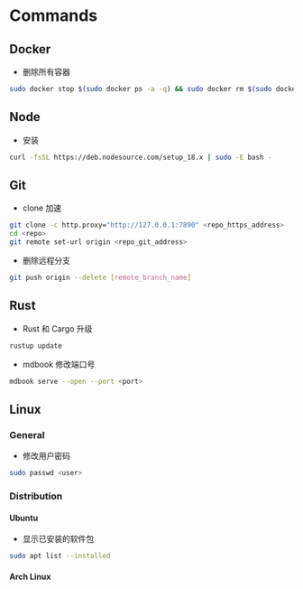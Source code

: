 # Commands

## Docker

- 删除所有容器

```bash
sudo docker stop $(sudo docker ps -a -q) && sudo docker rm $(sudo docker ps -a -q)
```

## Node

- 安装 

```bash
curl -fsSL https://deb.nodesource.com/setup_18.x | sudo -E bash -
```

## Git

- clone 加速

```bash
git clone -c http.proxy="http://127.0.0.1:7890" <repo_https_address>
cd <repo>
git remote set-url origin <repo_git_address>
```

- 删除远程分支

```bash
git push origin --delete [remote_branch_name]
```

## Rust

- Rust 和 Cargo 升级

```bash
rustup update
```

- mdbook 修改端口号

```bash
mdbook serve --open --port <port>
```

## Linux

### General

- 修改用户密码

```bash
sudo passwd <user>
```

### Distribution

#### Ubuntu

- 显示已安装的软件包

```bash
sudo apt list --installed
```

#### Arch Linux

